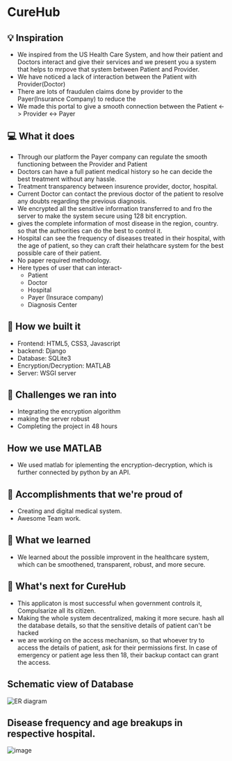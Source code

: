 # CureHub

## 💡 Inspiration

- We inspired from the US Health Care System, and how their patient and Doctors interact and give their services and we present you a system that helps to mrpove that system between Patient and Provider.
- We have noticed a lack of interaction between the Patient with Provider(Doctor)
- There are lots of fraudulen claims done by provider to the Payer(Insurance Company) to reduce the
- We made this portal to give a smooth connection between the Patient <-> Provider <-> Payer
 

## 💻 What it does
- Through our platform the Payer company can regulate the smooth functioning between the Provider and Patient
- Doctors can have a full patient medical history so he can decide the best treatment without any hassle. 
- Treatment transparency between insurence provider, doctor, hospital.
- Current Doctor can contact the previous doctor of the patient to resolve any doubts regarding the previous diagnosis.
- We encrypted all the sensitive information transferred to and fro the server to make the system secure using 128 bit encryption.
- gives the complete information of most disease in the region, country. so that the authorities can do the best to control it.
- Hospital can see the frequency of diseases treated in their hospital, with the age of patient, so they can craft their helathcare system for the best possible care of their patient.
- No paper required methodology.
- Here types of user that can interact-
  - Patient
  - Doctor
  - Hospital 
  - Payer (Insurace company)
  - Diagnosis Center

## 🔨 How we built it
- Frontend: HTML5, CSS3, Javascript
- backend: Django
- Database: SQLite3
- Encryption/Decryption: MATLAB
- Server: WSGI server


## 🧠 Challenges we ran into
- Integrating the encryption algorithm
- making the server robust 
- Completing the project in 48 hours

## How we use MATLAB
- We used matlab for iplementing the encryption-decryption, which is further connected by python by an API.

## 🏅 Accomplishments that we're proud of
- Creating and digital medical system.
- Awesome Team work.


## 📖 What we learned
- We learned about the possible improvent in the healthcare system, which can be smoothened, transparent, robust, and more secure.


## 🚀 What's next for CureHub
- This applicaton is most successful when government controls it, Compulsarize all its citizen.
- Making the whole system decentralized, making it more secure. hash all the database details, so that the sensitive details of patient can't be hacked
- we are working on the access mechanism, so that whoever try to access the details of patient, ask for their permissions first. In case of emergency or patient age less then 18, their backup contact can grant the access.

## Schematic view of Database
![ER diagram](https://user-images.githubusercontent.com/76921082/160286609-ae848483-def6-4cf5-b856-1b4fe82eba29.png)

## Disease frequency and age breakups in respective hospital.
![image](https://user-images.githubusercontent.com/76921082/160286679-3ccbcca7-cfa0-4eb5-841f-27696b732d07.png)

